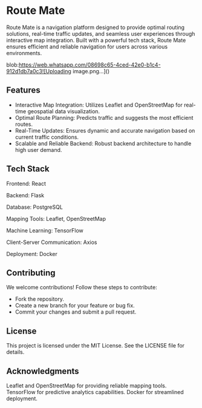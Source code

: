 # Route Mate

Route Mate is a navigation platform designed to provide optimal routing solutions, real-time traffic updates, and seamless user experiences through interactive map integration. Built with a powerful tech stack, Route Mate ensures efficient and reliable navigation for users across various environments.

blob:https://web.whatsapp.com/08698c65-4ced-42e0-b1c4-912d1db7a0c3![Uploading image.png…]()

## Features

- Interactive Map Integration: Utilizes Leaflet and OpenStreetMap for real-time geospatial data visualization.
- Optimal Route Planning: Predicts traffic and suggests the most efficient routes.
- Real-Time Updates: Ensures dynamic and accurate navigation based on current traffic conditions.
- Scalable and Reliable Backend: Robust backend architecture to handle high user demand.

## Tech Stack
Frontend: React

Backend: Flask

Database: PostgreSQL

Mapping Tools: Leaflet, OpenStreetMap

Machine Learning: TensorFlow

Client-Server Communication: Axios

Deployment: Docker

## Contributing
We welcome contributions! Follow these steps to contribute:
- Fork the repository.
- Create a new branch for your feature or bug fix.
- Commit your changes and submit a pull request.

## License
This project is licensed under the MIT License. See the LICENSE file for details.

## Acknowledgments
Leaflet and OpenStreetMap for providing reliable mapping tools.
TensorFlow for predictive analytics capabilities.
Docker for streamlined deployment.


